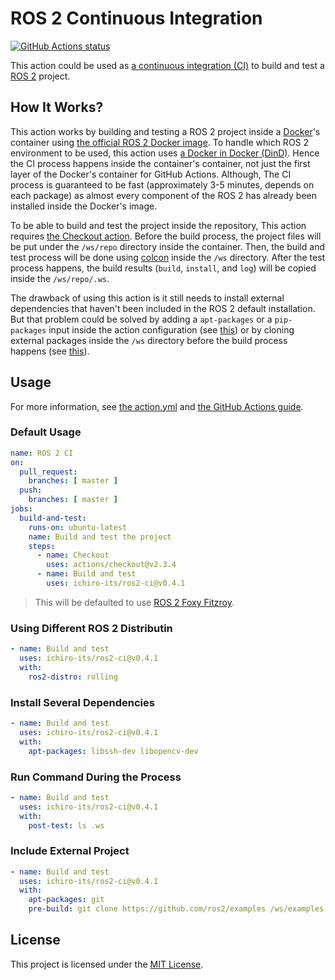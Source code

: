 # ROS 2 Continuous Integration

<a href="https://github.com/ichiro-its/ros2-ci/actions"><img alt="GitHub Actions status" src="https://github.com/ichiro-its/ros2-ci/actions/workflows/test-ros2-ci.yml/badge.svg"></a>

This action could be used as [a continuous integration (CI)](https://en.wikipedia.org/wiki/Continuous_integration) to build and test a [ROS 2](https://docs.ros.org/en/foxy/) project.

## How It Works?

This action works by building and testing a ROS 2 project inside a [Docker](https://www.docker.com/)'s container using [the official ROS 2 Docker image](https://hub.docker.com/_/ros).
To handle which ROS 2 environment to be used, this action uses [a Docker in Docker (DinD)](https://hub.docker.com/_/docker).
Hence the CI process happens inside the container's container, not just the first layer of the Docker's container for GitHub Actions.
Although, The CI process is guaranteed to be fast (approximately 3-5 minutes, depends on each package) as almost every component of the ROS 2 has already been installed inside the Docker's image.

To be able to build and test the project inside the repository, This action requires [the Checkout action](https://github.com/marketplace/actions/checkout).
Before the build process, the project files will be put under the `/ws/repo` directory inside the container.
Then, the build and test process will be done using [colcon](https://colcon.readthedocs.io/en/released/index.html) inside the `/ws` directory.
After the test process happens, the build results (`build`, `install`, and `log`) will be copied inside the `/ws/repo/.ws`.

The drawback of using this action is it still needs to install external dependencies that haven't been included in the ROS 2 default installation.
But that problem could be solved by adding a `apt-packages` or a `pip-packages` input inside the action configuration (see [this](#Install-Several-Dependencies)) or by cloning external packages inside the `/ws` directory before the build process happens (see [this](#Include-External-Project)).

## Usage

For more information, see [the action.yml](./action.yml) and [the GitHub Actions guide](https://docs.github.com/en/actions/learn-github-actions/introduction-to-github-actions).

### Default Usage

```yaml
name: ROS 2 CI
on:
  pull_request:
    branches: [ master ]
  push:
    branches: [ master ]
jobs:
  build-and-test:
    runs-on: ubuntu-latest
    name: Build and test the project
    steps:
      - name: Checkout
        uses: actions/checkout@v2.3.4
      - name: Build and test
        uses: ichiro-its/ros2-ci@v0.4.1
```
> This will be defaulted to use [ROS 2 Foxy Fitzroy](https://docs.ros.org/en/foxy/Releases/Release-Foxy-Fitzroy.html).

### Using Different ROS 2 Distributin

```yaml
- name: Build and test
  uses: ichiro-its/ros2-ci@v0.4.1
  with:
    ros2-distro: rolling
```

### Install Several Dependencies

```yaml
- name: Build and test
  uses: ichiro-its/ros2-ci@v0.4.1
  with:
    apt-packages: libssh-dev libopencv-dev
```

### Run Command During the Process

```yaml
- name: Build and test
  uses: ichiro-its/ros2-ci@v0.4.1
  with:
    post-test: ls .ws
```

### Include External Project

```yaml
- name: Build and test
  uses: ichiro-its/ros2-ci@v0.4.1
  with:
    apt-packages: git
    pre-build: git clone https://github.com/ros2/examples /ws/examples
```

## License

This project is licensed under the [MIT License](./LICENSE).
